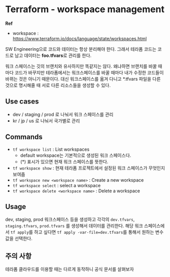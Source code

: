# Terraform - workspace management

**Ref**

* workspace : https://www.terraform.io/docs/language/state/workspaces.html

SW Engineering으로 코드와 데이터는 항상 분리해야 한다. 그래서 테라폼 코드는 코드로 남고 데이터는 **foo.tfvars**로 관리를 한다.

워크 스페이스는 깃의 브랜치와 유사하지만 똑같지는 않다. 왜냐하면 브랜치를 바꿀 때마다 코드가 바꾸지만 테라폼에서는 워크스페이스를 바꿀 때마다 내가 수정한 코드들이 바뀌는 것은 아니기 때문이다. 대신 워크스페이스를 옮겨 다니고 *.tfvars 파일을 다른 것으로 명시해줄 때 서로 다른 리소스들을 생성할 수 있다.

## Use cases

* dev / staging / prod 로 나눠서 워크 스페이스를 관리
* kr / jp / us 로 나눠서 국가별로 관리

## Commands

* `tf workspace list` : List workspaces
  * default workspace는 기본적으로 생성된 워크 스페이스다.
  * (*) 표시가 있으면 현재 워크 스페이스를 뜻한다.
* `tf workspace show` : 현재 테라폼 프로젝트에서 설정된 워크 스페이스가 무엇인지 보여줌
* `tf workspace new <workspace name>` : Create a new workspace
* `tf workspace select` : select a workspace
* `tf workspace delete <workspace name>` : Delete a workspace

## Usage

dev, staging, prod 워크스페이스 등을 생성하고 각각의 `dev.tfvars`, `staging.tfvars`, `prod.tfvars` 를 생성해서 데이터를 관리한다. 해당 워크 스페이스에서 `tf apply`를 하고 싶다면 `tf apply -var-file=dev.tfvars`를 통해서 원하는 변수 값을 선택한다.

## 주의 사항

테라폼 클라우드를 이용할 때는 다르게 동작하니 공식 문서를 살펴보자
